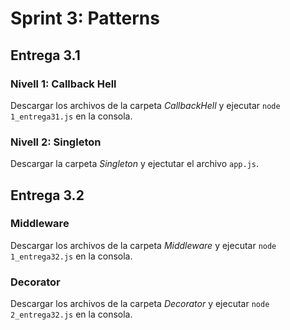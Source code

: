 # Sprint 3: Patterns

## Entrega 3.1  

### Nivell 1: Callback Hell  
Descargar los archivos de la carpeta *CallbackHell* y ejecutar ``node 1_entrega31.js`` en la consola.  

### Nivell 2: Singleton  
Descargar la carpeta *Singleton* y ejectutar el archivo ``app.js``.   


## Entrega 3.2  

### Middleware  
Descargar los archivos de la carpeta *Middleware* y ejecutar ``node 1_entrega32.js`` en la consola.

### Decorator  
Descargar los archivos de la carpeta *Decorator* y ejecutar ``node 2_entrega32.js`` en la consola.